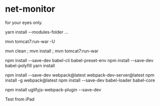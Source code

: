 # net-monitor

for your eyes only.

yarn install --modules-folder ...

mvn tomcat7:run-war -U

mvn clean ; mvn install ; mvn tomcat7:run-war


npm install --save-dev babel-cli babel-preset-env
npm install --save-dev babel-polyfill
yarn install

npm install --save-dev webpack@latest webpack-dev-server@latest
npm install -g webpack@latest
npm install --save-dev babel-loader babel-core

npm install uglifyjs-webpack-plugin --save-dev

<!-- https://www.alsacreations.com/tuto/lire/1754-debuter-avec-webpack.html -->

Test from iPad